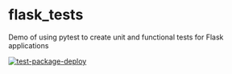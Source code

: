 # flask_tests
Demo of using pytest to create unit and functional tests for Flask applications

[![test-package-deploy](https://github.com/mikecolbert/flask_tests/actions/workflows/pipeline.yaml/badge.svg?branch=main&event=deployment)](https://github.com/mikecolbert/flask_tests/actions/workflows/pipeline.yaml)
